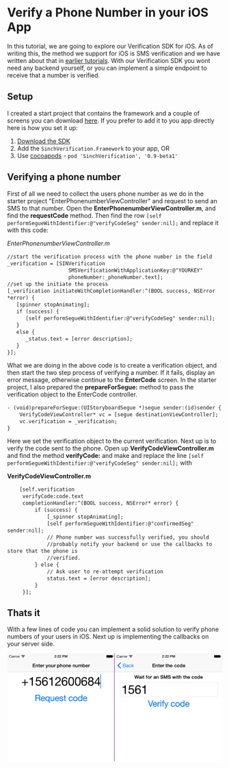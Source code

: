 # Verify a Phone Number in your iOS App
In this tutorial, we are going to explore our Verification SDK for iOS. As of writing this, the method we support for iOS is SMS verification and we have written about that in [earlier tutorials](https://www.sinch.com/tutorials/build-two-factor-authentication-system-pt-2/). With our Verification SDK you wont need any backend yourself, or you can implement a simple endpoint to receive that a number is verified. 

## Setup
I created a start project that contains the framework and a couple of screens you can download [here](https://github.com/sinch/ios-verification-tutorial). If you prefer to add it to you app directly here is how you set it up:

1. [Download the SDK](http://sinch.com/download/)
2. Add the `SinchVerification.Framework` to your app, OR
3. Use [cocoapods](http://cocoapods.org) - `pod 'SinchVerification', '0.9-beta1'` 

## Verifying a phone number
First of all we need to collect the users phone number as we do in the starter project "EnterPhonenumberViewController" and request to send an SMS to that number. Open the **EnterPhonenumberViewController.m**, and find the **requestCode** method. Then find the row `[self performSegueWithIdentifier:@"verifyCodeSeg" sender:nil];` and replace it with this code:

*EnterPhonenumberViewController.m*

```
//start the verification process with the phone number in the field
_verification = [SINVerification 
 					SMSVerificationWithApplicationKey:@"YOURKEY" 
 					phoneNumber:_phoneNumber.text];
//set up the initiate the process
[_verification initiateWithCompletionHandler:^(BOOL success, NSError *error) {
   [spinner stopAnimating];
   if (success) {
      [self performSegueWithIdentifier:@"verifyCodeSeg" sender:nil];
   }
   else {
      _status.text = [error description];
   }
}];
```

What we are doing in the above code is to create a verification object, and then start the two step process of verifying a number. If it fails, display an error message, otherwise continue to the **EnterCode** screen. In the starter project, I also prepared the **prepareForSegue:** method to pass the verification object to the EnterCode controller.

```
- (void)prepareForSegue:(UIStoryboardSegue *)segue sender:(id)sender {
    VerifyCodeViewController* vc = [segue destinationViewController];
    vc.verification = _verification;
}
```

Here we set the verification object to the current verification. Next up is to verify the code sent to the phone. Open up **VerifyCodeViewController.m** and find the method **verifyCode:** and make and replace the line `[self performSegueWithIdentifier:@"verifyCodeSeg" sender:nil];` with 

**VerifyCodeViewController.m**

```
    [self.verification
     verifyCode:code.text
     completionHandler:^(BOOL success, NSError* error) {
         if (success) {
             [_spinner stopAnimating];
             [self performSegueWithIdentifier:@"confirmedSeg" sender:nil];
             // Phone number was successfully verified, you should 
             //probably notify your backend or use the callbacks to store that the phone is
             //verified.
         } else {
             // Ask user to re-attempt verification
             status.text = [error description];
         }
     }];
```

## Thats it
With a few lines of code you can implement a solid solution to verify phone numbers of your users in iOS. Next up is implementing the callbacks on your server side. 

![sample SMS verification screens](images/sms-input.jpg)